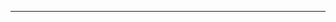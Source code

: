<!-- .slide: data-background-image="background/0613/church_workshop_0613_001.png" data-background-size="cover"--> 


<!-- .slide: data-background-image="background/0613/church_workshop_0613_002.png" data-background-size="cover"--> 


<!-- .slide: data-background-image="background/0613/church_workshop_0613_003.png" data-background-size="cover"--> 


<!-- .slide: data-background-image="background/0613/church_workshop_0613_004.png" data-background-size="cover"--> 


<!-- .slide: data-background-image="background/0613/church_workshop_0613_005.png" data-background-size="cover"--> 


<!-- .slide: data-background-image="background/0613/church_workshop_0613_006.png" data-background-size="cover"--> 


<!-- .slide: data-background-image="background/0613/church_workshop_0613_007.png" data-background-size="cover"--> 


<!-- .slide: data-background-image="background/0613/church_workshop_0613_008.png" data-background-size="cover"--> 


<!-- .slide: data-background-image="background/0613/church_workshop_0613_009.png" data-background-size="cover"--> 


<!-- .slide: data-background-image="background/0613/church_workshop_0613_010.png" data-background-size="cover"--> 


<!-- .slide: data-background-image="background/0613/church_workshop_0613_011.png" data-background-size="cover"--> 


<!-- .slide: data-background-image="background/0613/church_workshop_0613_012.png" data-background-size="cover"--> 


<!-- .slide: data-background-image="background/0613/church_workshop_0613_013.png" data-background-size="cover"--> 


<!-- .slide: data-background-image="background/0613/church_workshop_0613_014.png" data-background-size="cover"--> 


<!-- .slide: data-background-image="background/0613/church_workshop_0613_015.png" data-background-size="cover"--> 


<!-- .slide: data-background-image="background/0613/church_workshop_0613_016.png" data-background-size="cover"--> 


<!-- .slide: data-background-image="background/0613/church_workshop_0613_017.png" data-background-size="cover"--> 

---